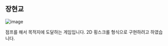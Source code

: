 ## 장현교


![image](https://github.com/DoroNyong/JumpGame/assets/62960758/109a9bc9-f173-4c43-aa2c-292eddbd063b)



점프를 해서 목적지에 도달하는 게임입니다.
2D 횡스크롤 형식으로 구현하려고 하였습니다.
